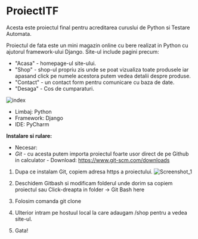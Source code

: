 # ProiectITF
Acesta este proiectul final pentru acreditarea curuslui de Python si Testare Automata.

Proiectul de fata este un mini magazin online cu bere realizat in Python cu ajutorul framework-ului Django.
Site-ul include pagini precum:
 - "Acasa" - homepage-ul site-ului.
 - "Shop" - shop-ul propriu zis unde se poat vizualiza toate produsele iar apasand click pe numele acestora putem vedea detalii despre produse.
 - "Contact" - un contact form pentru comunicare cu baza de date.
 -  "Desaga" - Cos de cumparaturi.

![index](https://github.com/MarianDMC/ProiectITF/assets/123266007/93944d92-154d-40f7-8a0a-088d4d3a7fab)

- Limbaj: Python
- Framework: Django
- IDE: PyCharm

<b>Instalare si rulare:</b>
 - Necesar:
- <em>Git</em> - cu acesta putem importa proiectul foarte usor direct de pe Github in calculator - Download: https://www.git-scm.com/downloads
  
1. Dupa ce instalam Git, copiem adresa https a proiectului.
  ![Screenshot_1](https://github.com/MarianDMC/ProiectITF/assets/123266007/5934b0c5-59f6-4810-a8bb-4bcd5885b2a0)

2. Deschidem Gitbash si modificam folderul unde dorim sa copiem proiectul sau Click-dreapta in folder -> Git Bash here
3. Folosim comanda git clone 
5. Ulterior intram pe hostuul local la care adaugam /shop pentru a vedea site-ul.
6. Gata!

